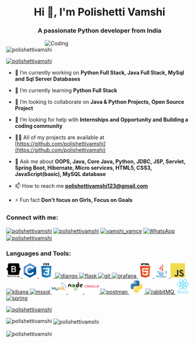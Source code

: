 <h1 align="center">Hi 👋, I'm Polishetti Vamshi</h1>
<h3 align="center">A passionate Python developer from India</h3>
<img align="right" alt="Coding" width="400" src="https://www.galtechlearning.com/wp-content/uploads/2023/01/first.gif">

<p align="left"> <img src="https://komarev.com/ghpvc/?username=polishettivamshi&label=Profile%20views&color=0e75b6&style=flat" alt="polishettivamshi" /> </p>


<p align="left"> <a href="https://twitter.com/polishettivamshi" target="blank"><img src="https://img.shields.io/twitter/follow/polishettivamshi?logo=twitter&style=for-the-badge" alt="polishettivamshi" /></a> </p>


- 🔭 I’m currently working on **Python Full Stack, Java Full Stack, MySql and Sql Server Databases**

- 🌱 I’m currently learning **Python Full Stack**

- 👯 I’m looking to collaborate on **Java & Python Projects, Open Source Project**

- 🤝 I’m looking for help with **Internships and Opportunity and Building a coding community**

- 👨‍💻 All of my projects are available at [https://github.com/polishettivamshi](https://github.com/polishettivamshi)

- 💬 Ask me about **OOPS, Java, Core Java, Python, JDBC, JSP, Servlet, Spring Boot, Hibernate, Micro services, HTML5, CSS3, JavaScript(basic), MySQL database**

- 📫 How to reach me **polishettivamshi123@gmail.com**

- ⚡ Fun fact **Don't focus on Girls, Focus on Goals**

<h3 align="left">Connect with me:</h3>
<p align="left">
<a href="https://twitter.com/polishettivamshi" target="blank"><img align="center" src="https://raw.githubusercontent.com/rahuldkjain/github-profile-readme-generator/master/src/images/icons/Social/twitter.svg" alt="polishettivamshi" height="30" width="40" /></a>
<a href="https://linkedin.com/in/polishettivamshi" target="blank"><img align="center" src="https://raw.githubusercontent.com/rahuldkjain/github-profile-readme-generator/master/src/images/icons/Social/linked-in-alt.svg" alt="polishettivamshi" height="30" width="40" /></a>
<a href="https://instagram.com/vamshi_vamce" target="blank"><img align="center" src="https://raw.githubusercontent.com/rahuldkjain/github-profile-readme-generator/master/src/images/icons/Social/instagram.svg" alt="vamshi_vamce" height="30" width="40" /></a>
 <a href="https://wa.me/9000859695" target="blank"><img align="center" src="https://www.svgrepo.com/show/38250/whatsapp.svg" alt="WhatsApp" height="30" width="40" /></a>
<a href="https://www.hackerrank.com/polishettivamshi" target="blank"><img align="center" src="https://raw.githubusercontent.com/rahuldkjain/github-profile-readme-generator/master/src/images/icons/Social/hackerrank.svg" alt="polishettivamshi" height="30" width="40" /></a>
</p>

<h3 align="left">Languages and Tools:</h3>
<p align="left"> <a href="https://getbootstrap.com" target="_blank" rel="noreferrer"> <img src="https://raw.githubusercontent.com/devicons/devicon/master/icons/bootstrap/bootstrap-plain-wordmark.svg" alt="bootstrap" width="40" height="40"/> </a> <a href="https://www.cprogramming.com/" target="_blank" rel="noreferrer"> <img src="https://raw.githubusercontent.com/devicons/devicon/master/icons/c/c-original.svg" alt="c" width="40" height="40"/> </a> <a href="https://www.w3schools.com/css/" target="_blank" rel="noreferrer"> <img src="https://raw.githubusercontent.com/devicons/devicon/master/icons/css3/css3-original-wordmark.svg" alt="css3" width="40" height="40"/> </a> <a href="https://www.djangoproject.com/" target="_blank" rel="noreferrer"> <img src="https://cdn.worldvectorlogo.com/logos/django.svg" alt="django" width="40" height="40"/> </a> <a href="https://flask.palletsprojects.com/" target="_blank" rel="noreferrer"> <img src="https://www.vectorlogo.zone/logos/pocoo_flask/pocoo_flask-icon.svg" alt="flask" width="40" height="40"/> </a> <a href="https://git-scm.com/" target="_blank" rel="noreferrer"> <img src="https://www.vectorlogo.zone/logos/git-scm/git-scm-icon.svg" alt="git" width="40" height="40"/> </a> <a href="https://grafana.com" target="_blank" rel="noreferrer"> <img src="https://www.vectorlogo.zone/logos/grafana/grafana-icon.svg" alt="grafana" width="40" height="40"/> </a> <a href="https://www.w3.org/html/" target="_blank" rel="noreferrer"> <img src="https://raw.githubusercontent.com/devicons/devicon/master/icons/html5/html5-original-wordmark.svg" alt="html5" width="40" height="40"/> </a> <a href="https://www.java.com" target="_blank" rel="noreferrer"> <img src="https://raw.githubusercontent.com/devicons/devicon/master/icons/java/java-original.svg" alt="java" width="40" height="40"/> </a> <a href="https://developer.mozilla.org/en-US/docs/Web/JavaScript" target="_blank" rel="noreferrer"> <img src="https://raw.githubusercontent.com/devicons/devicon/master/icons/javascript/javascript-original.svg" alt="javascript" width="40" height="40"/> </a> <a href="https://www.elastic.co/kibana" target="_blank" rel="noreferrer"> <img src="https://www.vectorlogo.zone/logos/elasticco_kibana/elasticco_kibana-icon.svg" alt="kibana" width="40" height="40"/> </a> <a href="https://www.microsoft.com/en-us/sql-server" target="_blank" rel="noreferrer"> <img src="https://www.svgrepo.com/show/303229/microsoft-sql-server-logo.svg" alt="mssql" width="40" height="40"/> </a> <a href="https://www.mysql.com/" target="_blank" rel="noreferrer"> <img src="https://raw.githubusercontent.com/devicons/devicon/master/icons/mysql/mysql-original-wordmark.svg" alt="mysql" width="40" height="40"/> </a> <a href="https://nodejs.org" target="_blank" rel="noreferrer"> <img src="https://raw.githubusercontent.com/devicons/devicon/master/icons/nodejs/nodejs-original-wordmark.svg" alt="nodejs" width="40" height="40"/> </a> <a href="https://www.oracle.com/" target="_blank" rel="noreferrer"> <img src="https://raw.githubusercontent.com/devicons/devicon/master/icons/oracle/oracle-original.svg" alt="oracle" width="40" height="40"/> </a> <a href="https://postman.com" target="_blank" rel="noreferrer"> <img src="https://www.vectorlogo.zone/logos/getpostman/getpostman-icon.svg" alt="postman" width="40" height="40"/> </a> <a href="https://www.python.org" target="_blank" rel="noreferrer"> <img src="https://raw.githubusercontent.com/devicons/devicon/master/icons/python/python-original.svg" alt="python" width="40" height="40"/> </a> <a href="https://www.rabbitmq.com" target="_blank" rel="noreferrer"> <img src="https://www.vectorlogo.zone/logos/rabbitmq/rabbitmq-icon.svg" alt="rabbitMQ" width="40" height="40"/> </a> <a href="https://reactjs.org/" target="_blank" rel="noreferrer"> <img src="https://raw.githubusercontent.com/devicons/devicon/master/icons/react/react-original-wordmark.svg" alt="react" width="40" height="40"/> </a> <a href="https://spring.io/" target="_blank" rel="noreferrer"> <img src="https://www.vectorlogo.zone/logos/springio/springio-icon.svg" alt="spring" width="40" height="40"/> </a> </p>

<p align="left"> <a href="https://github.com/ryo-ma/github-profile-trophy"><img src="https://github-profile-trophy.vercel.app/?username=polishettivamshi" alt="polishettivamshi" /></a> </p>

<p><img align="left" src="https://github-readme-stats.vercel.app/api/top-langs?username=polishettivamshi&show_icons=true&locale=en&layout=compact" alt="polishettivamshi" /></p>

<p>&nbsp;<img align="center" src="https://github-readme-stats.vercel.app/api?username=polishettivamshi&show_icons=true&locale=en" alt="polishettivamshi" /></p>

<p><img align="center" src="https://github-readme-streak-stats.herokuapp.com/?user=polishettivamshi&" alt="polishettivamshi" /></p>
